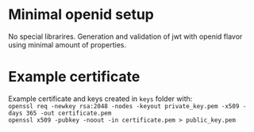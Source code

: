 # Minimal openid setup
No special librarires. Generation and validation of jwt with openid flavor using minimal amount of properties.

# Example certificate
Example certificate and keys created in `keys` folder with:  
`openssl req -newkey rsa:2048 -nodes -keyout private_key.pem -x509 -days 365 -out certificate.pem`  
`openssl x509 -pubkey -noout -in certificate.pem > public_key.pem`  

